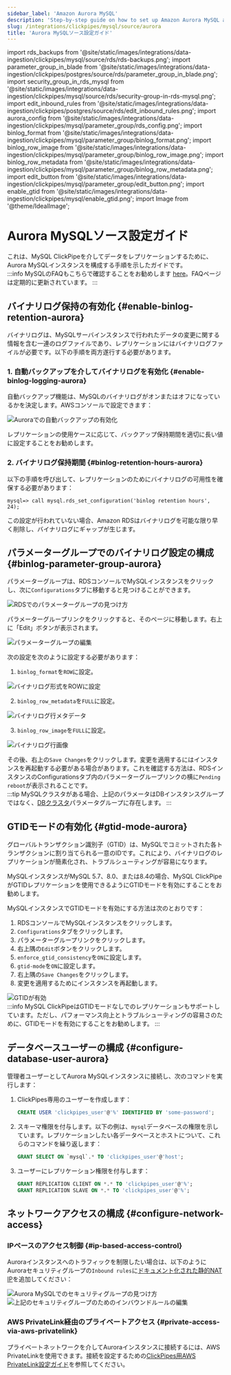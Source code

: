 ```yaml
---
sidebar_label: 'Amazon Aurora MySQL'
description: 'Step-by-step guide on how to set up Amazon Aurora MySQL as a source for ClickPipes'
slug: /integrations/clickpipes/mysql/source/aurora
title: 'Aurora MySQLソース設定ガイド'
---
```


import rds_backups from '@site/static/images/integrations/data-ingestion/clickpipes/mysql/source/rds/rds-backups.png';
import parameter_group_in_blade from '@site/static/images/integrations/data-ingestion/clickpipes/postgres/source/rds/parameter_group_in_blade.png';
import security_group_in_rds_mysql from '@site/static/images/integrations/data-ingestion/clickpipes/mysql/source/rds/security-group-in-rds-mysql.png';
import edit_inbound_rules from '@site/static/images/integrations/data-ingestion/clickpipes/postgres/source/rds/edit_inbound_rules.png';
import aurora_config from '@site/static/images/integrations/data-ingestion/clickpipes/mysql/parameter_group/rds_config.png';
import binlog_format from '@site/static/images/integrations/data-ingestion/clickpipes/mysql/parameter_group/binlog_format.png';
import binlog_row_image from '@site/static/images/integrations/data-ingestion/clickpipes/mysql/parameter_group/binlog_row_image.png';
import binlog_row_metadata from '@site/static/images/integrations/data-ingestion/clickpipes/mysql/parameter_group/binlog_row_metadata.png';
import edit_button from '@site/static/images/integrations/data-ingestion/clickpipes/mysql/parameter_group/edit_button.png';
import enable_gtid from '@site/static/images/integrations/data-ingestion/clickpipes/mysql/enable_gtid.png';
import Image from '@theme/IdealImage';


# Aurora MySQLソース設定ガイド

これは、MySQL ClickPipeを介してデータをレプリケーションするために、Aurora MySQLインスタンスを構成する手順を示したガイドです。
<br/>
:::info
MySQLのFAQもこちらで確認することをお勧めします [here](/integrations/data-ingestion/clickpipes/mysql/faq.md)。FAQページは定期的に更新されています。
:::

## バイナリログ保持の有効化 {#enable-binlog-retention-aurora}
バイナリログは、MySQLサーバインスタンスで行われたデータの変更に関する情報を含む一連のログファイルであり、レプリケーションにはバイナリログファイルが必要です。以下の手順を両方遂行する必要があります。

### 1. 自動バックアップを介してバイナリログを有効化 {#enable-binlog-logging-aurora}
自動バックアップ機能は、MySQLのバイナリログがオンまたはオフになっているかを決定します。AWSコンソールで設定できます：

<Image img={rds_backups} alt="Auroraでの自動バックアップの有効化" size="lg" border/>

レプリケーションの使用ケースに応じて、バックアップ保持期間を適切に長い値に設定することをお勧めします。

### 2. バイナリログ保持期間 {#binlog-retention-hours-aurora}
以下の手順を呼び出して、レプリケーションのためにバイナリログの可用性を確保する必要があります：

```text
mysql=> call mysql.rds_set_configuration('binlog retention hours', 24);
```
この設定が行われていない場合、Amazon RDSはバイナリログを可能な限り早く削除し、バイナリログにギャップが生じます。

## パラメーターグループでのバイナリログ設定の構成 {#binlog-parameter-group-aurora}

パラメーターグループは、RDSコンソールでMySQLインスタンスをクリックし、次に`Configurations`タブに移動すると見つけることができます。

<Image img={aurora_config} alt="RDSでのパラメーターグループの見つけ方" size="lg" border/>

パラメーターグループリンクをクリックすると、そのページに移動します。右上に「Edit」ボタンが表示されます。

<Image img={edit_button} alt="パラメーターグループの編集" size="lg" border/>

次の設定を次のように設定する必要があります：

1. `binlog_format`を`ROW`に設定。

<Image img={binlog_format} alt="バイナリログ形式をROWに設定" size="lg" border/>

2. `binlog_row_metadata`を`FULL`に設定。

<Image img={binlog_row_metadata} alt="バイナリログ行メタデータ" size="lg" border/>

3. `binlog_row_image`を`FULL`に設定。

<Image img={binlog_row_image} alt="バイナリログ行画像" size="lg" border/>

その後、右上の`Save Changes`をクリックします。変更を適用するにはインスタンスを再起動する必要がある場合があります。これを確認する方法は、RDSインスタンスのConfigurationsタブ内のパラメーターグループリンクの横に`Pending reboot`が表示されることです。
<br/>
:::tip
MySQLクラスタがある場合、上記のパラメータはDBインスタンスグループではなく、[DBクラスタ](https://docs.aws.amazon.com/AmazonRDS/latest/AuroraUserGuide/USER_WorkingWithParamGroups.CreatingCluster.html)パラメータグループに存在します。
:::

## GTIDモードの有効化 {#gtid-mode-aurora}
グローバルトランザクション識別子（GTID）は、MySQLでコミットされた各トランザクションに割り当てられる一意のIDです。これにより、バイナリログのレプリケーションが簡素化され、トラブルシューティングが容易になります。

MySQLインスタンスがMySQL 5.7、8.0、または8.4の場合、MySQL ClickPipeがGTIDレプリケーションを使用できるようにGTIDモードを有効にすることをお勧めします。

MySQLインスタンスでGTIDモードを有効にする方法は次のとおりです：
1. RDSコンソールでMySQLインスタンスをクリックします。
2. `Configurations`タブをクリックします。
3. パラメーターグループリンクをクリックします。
4. 右上隅の`Edit`ボタンをクリックします。
5. `enforce_gtid_consistency`を`ON`に設定します。
6. `gtid-mode`を`ON`に設定します。
7. 右上隅の`Save Changes`をクリックします。
8. 変更を適用するためにインスタンスを再起動します。

<Image img={enable_gtid} alt="GTIDが有効" size="lg" border/>

<br/>
:::info
MySQL ClickPipeはGTIDモードなしでのレプリケーションもサポートしています。ただし、パフォーマンス向上とトラブルシューティングの容易さのために、GTIDモードを有効にすることをお勧めします。
:::

## データベースユーザーの構成 {#configure-database-user-aurora}

管理者ユーザーとしてAurora MySQLインスタンスに接続し、次のコマンドを実行します：

1. ClickPipes専用のユーザーを作成します：

    ```sql
    CREATE USER 'clickpipes_user'@'%' IDENTIFIED BY 'some-password';
    ```

2. スキーマ権限を付与します。以下の例は、`mysql`データベースの権限を示しています。レプリケーションしたい各データベースとホストについて、これらのコマンドを繰り返します：

    ```sql
    GRANT SELECT ON `mysql`.* TO 'clickpipes_user'@'host';
    ```

3. ユーザーにレプリケーション権限を付与します：

    ```sql
    GRANT REPLICATION CLIENT ON *.* TO 'clickpipes_user'@'%';
    GRANT REPLICATION SLAVE ON *.* TO 'clickpipes_user'@'%';
    ```

## ネットワークアクセスの構成 {#configure-network-access}

### IPベースのアクセス制御 {#ip-based-access-control}

Auroraインスタンスへのトラフィックを制限したい場合は、以下のようにAuroraセキュリティグループの`Inbound rules`に[ドキュメント化された静的NAT IP](../../index.md#list-of-static-ips)を追加してください：

<Image img={security_group_in_rds_mysql} alt="Aurora MySQLでのセキュリティグループの見つけ方" size="lg" border/>

<Image img={edit_inbound_rules} alt="上記のセキュリティグループのためのインバウンドルールの編集" size="lg" border/>

### AWS PrivateLink経由のプライベートアクセス {#private-access-via-aws-privatelink}

プライベートネットワークを介してAuroraインスタンスに接続するには、AWS PrivateLinkを使用できます。接続を設定するための[ClickPipes用AWS PrivateLink設定ガイド](/knowledgebase/aws-privatelink-setup-for-clickpipes)を参照してください。
